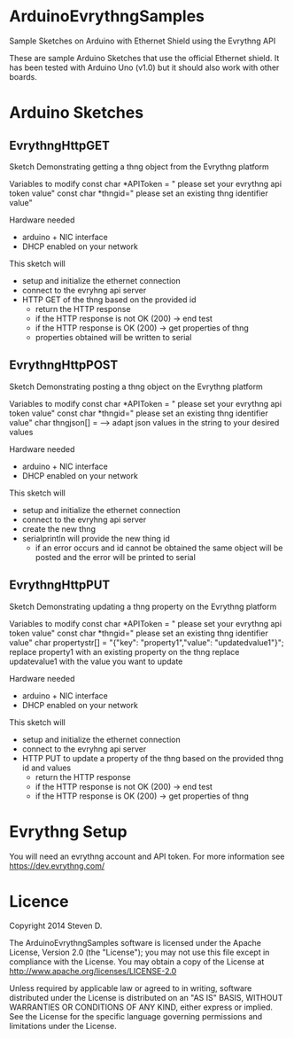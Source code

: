 ArduinoEvrythngSamples
======================

Sample Sketches on Arduino with Ethernet Shield using the Evrythng API


These are sample Arduino Sketches that use the official Ethernet shield. 
It has been tested with Arduino Uno (v1.0) but it should also work with other boards.

Arduino Sketches
================

EvrythngHttpGET
---------------
Sketch Demonstrating getting a thng object from the Evrythng platform
  
Variables to modify
  const char *APIToken = " please set your evrythng api token value"
  const char *thngid=" please set an existing thng identifier value"
  
Hardware needed
  - arduino + NIC interface
  - DHCP enabled on your network
  
This sketch will 
  - setup and initialize the ethernet connection
  - connect to the evryhng api server
  - HTTP GET of the thng based on the provided id
      - return the HTTP response
      - if the HTTP response is not OK (200) -> end test
      - if the HTTP response is OK (200) -> get properties of thng
      - properties obtained will be written to serial


      
EvrythngHttpPOST
----------------

Sketch Demonstrating posting a thng object on the Evrythng platform
  
Variables to modify
  const char *APIToken = " please set your evrythng api token value"
  const char *thngid=" please set an existing thng identifier value"
  char thngjson[] = --> adapt json values in the string to your desired values
  
Hardware needed
  - arduino + NIC interface
  - DHCP enabled on your network
  
This sketch will 
  - setup and initialize the ethernet connection
  - connect to the evryhng api server
  - create the new thng
  - serialprintln will provide the new thing id
      - if an error occurs and id cannot be obtained
        the same object will be posted and the error will be printed to serial

EvrythngHttpPUT
---------------
  
Sketch Demonstrating updating a thng property on the Evrythng platform
  
Variables to modify
  const char *APIToken = " please set your evrythng api token value"
  const char *thngid=" please set an existing thng identifier value"
  char propertystr[] = "{\"key\": \"property1\",\"value\": \"updatedvalue1\"}";
        replace property1 with an existing property on the thng
        replace updatevalue1 with the value you want to update

  
Hardware needed
  - arduino + NIC interface
  - DHCP enabled on your network
  
This sketch will 
  - setup and initialize the ethernet connection
  - connect to the evryhng api server
  - HTTP PUT to update a property of the thng based on the provided thng id and values
      - return the HTTP response
      - if the HTTP response is not OK (200) -> end test
      - if the HTTP response is OK (200) -> get properties of thng  
      

Evrythng Setup
==============

You will need an evrythng account and API token. 
For more information see https://dev.evrythng.com/
      
Licence
=======
      
Copyright 2014 Steven D.

The ArduinoEvrythngSamples software is licensed under the Apache License, Version 2.0 (the "License"); you may not use this file except in compliance with the License. 
You may obtain a copy of the License at http://www.apache.org/licenses/LICENSE-2.0

Unless required by applicable law or agreed to in writing, software distributed under the License is distributed on an "AS IS" BASIS, WITHOUT WARRANTIES OR CONDITIONS OF ANY KIND, either express or implied. See the License for the specific language governing permissions and limitations under the License.

